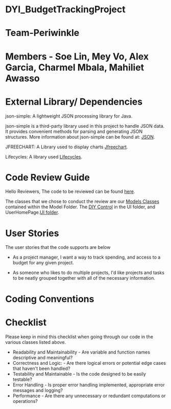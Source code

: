 # DYI_BudgetTrackingProject
# Team-Periwinkle
# Members - Soe Lin, Mey Vo, Alex Garcia, Charmel Mbala, Mahiliet Awasso
# External Library/ Dependencies
 json-simple: A lightweight JSON processing library for Java.

json-simple is a third-party library used in this project to handle JSON data. It provides convenient methods for parsing and generating JSON structures. More information about json-simple can be found at: [JSON](https://mvnrepository.com/artifact/com.googlecode.json-simple/json-simple/1.1.1).

JFREECHART: A Library used to display charts
[Jfreechart](https://mvnrepository.com/artifact/com.guicedee.services/jfreechart).

Lifecycles: A library used
[Lifecycles](https://maven.apache.org/ref/3.9.2/maven-core/lifecycles.html#clean_Lifecycle).




# Code Review Guide
Hello Reviewers, 
The code to be reviewed can be found [here](https://github.com/TeamPeriwinkle/TCSS360a/tree/master/src/main/java/tcss360/diybuilder).

The classes that we chose to conduct the review are our [Models Classes](https://github.com/TeamPeriwinkle/TCSS360a/tree/master/src/main/java/tcss360/diybuilder/models) contained within the Model Folder. The [DIY Control](https://github.com/TeamPeriwinkle/TCSS360a/blob/master/src/main/java/tcss360/diybuilder/ui/DIYControl.java) in the UI folder, and UserHomePage.[UI folder](https://github.com/TeamPeriwinkle/TCSS360a/tree/master/src/main/java/tcss360/diybuilder/ui).

# User Stories
The user stories that the code supports are below
* As a project manager, I want a way to track spending, and access to a budget for any given project.

* As someone who likes to do multiple projects, I'd like projects and tasks to be neatly grouped together with all of the necessary information.


# Coding Conventions

# Checklist
Please keep in mind this checklist when going through our code in the various classes listed above.
* Readability and Maintainability - Are variable and function names descriptive and meaningful?
* Correctness and Logic: - Are there logical errors or potential edge cases that haven't been handled?
* Testability and Maintainable - Is the code designed to be easily testable?
* Error Handling - Is proper error handling implemented, appropriate error messages and logging?
* Performance - Are there any unnecessary or redundant computations or operations?


